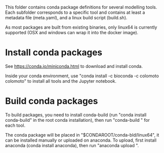 This folder contains conda package definitions for several modelling tools. Each subfolder corresponds to a specific tool
and contains at least a metadata file (meta.yaml), and a linux build script (build.sh).

As most packages are built from existing binaries, only linux64 is currently supported (OSX and windows can wrap it into the docker image).

Install conda packages
======================


See https://conda.io/miniconda.html to download and install conda.

Inside your conda environment, use "conda install -c bioconda -c colomoto colomoto" to install all tools and the Jupyter notebook.


Build conda packages
====================

To build packages, you need to install conda-build (run "conda install conda-build" in the root conda installation),
then run "conda-build <package>" for each tool.

The conda package will be placed in "$CONDAROOT/conda-bld/linux64", it can be installed manually or uploaded on anaconda.
To upload, first install anaconda (conda install anaconda), then run "anaconda upload <package file>".


